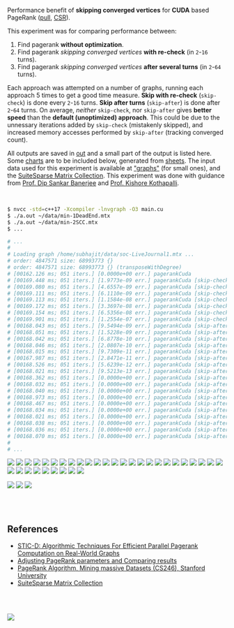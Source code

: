 Performance benefit of **skipping converged vertices** for **CUDA** based
PageRank ([pull], [CSR]).

This experiment was for comparing performance between:
1. Find pagerank **without optimization**.
2. Find pagerank *skipping converged vertices* **with re-check** (in `2`-`16` turns).
3. Find pagerank *skipping converged vertices* **after several turns** (in `2`-`64` turns).

Each approach was attempted on a number of graphs, running each approach 5
times to get a good time measure. **Skip with re-check** (`skip-check`) is
done every `2`-`16` turns. **Skip after turns** (`skip-after`) is done after
`2`-`64` turns. On average, *neither* `skip-check`, nor `skip-after` gives
**better speed** than the **default (unoptimized) approach**. This could be
due to the unnessary iterations added by `skip-check` (mistakenly skipped),
and increased memory accesses performed by `skip-after` (tracking converged
count).

All outputs are saved in [out](out/) and a small part of the output is listed
here. Some [charts] are to be included below, generated from [sheets]. The input
data used for this experiment is available at ["graphs"] (for small ones), and
the [SuiteSparse Matrix Collection]. This experiment was done with guidance
from [Prof. Dip Sankar Banerjee] and [Prof. Kishore Kothapalli].


<br>

```bash
$ nvcc -std=c++17 -Xcompiler -lnvgraph -O3 main.cu
$ ./a.out ~/data/min-1DeadEnd.mtx
$ ./a.out ~/data/min-2SCC.mtx
$ ...

# ...
#
# Loading graph /home/subhajit/data/soc-LiveJournal1.mtx ...
# order: 4847571 size: 68993773 {}
# order: 4847571 size: 68993773 {} (transposeWithDegree)
# [00162.126 ms; 051 iters.] [0.0000e+00 err.] pagerankCuda
# [00169.448 ms; 051 iters.] [1.9773e-09 err.] pagerankCuda [skip-check=2]
# [00169.080 ms; 051 iters.] [4.6557e-09 err.] pagerankCuda [skip-check=3]
# [00169.111 ms; 051 iters.] [6.1110e-09 err.] pagerankCuda [skip-check=4]
# [00169.113 ms; 051 iters.] [1.1584e-08 err.] pagerankCuda [skip-check=6]
# [00169.172 ms; 051 iters.] [3.3697e-08 err.] pagerankCuda [skip-check=8]
# [00169.154 ms; 051 iters.] [6.5356e-08 err.] pagerankCuda [skip-check=11]
# [00169.901 ms; 051 iters.] [1.2554e-07 err.] pagerankCuda [skip-check=14]
# [00168.043 ms; 051 iters.] [9.5494e-09 err.] pagerankCuda [skip-after=2]
# [00168.051 ms; 051 iters.] [1.5228e-09 err.] pagerankCuda [skip-after=3]
# [00168.042 ms; 051 iters.] [6.8778e-10 err.] pagerankCuda [skip-after=4]
# [00168.046 ms; 051 iters.] [2.0807e-10 err.] pagerankCuda [skip-after=6]
# [00168.015 ms; 051 iters.] [9.7309e-11 err.] pagerankCuda [skip-after=8]
# [00167.987 ms; 051 iters.] [2.8471e-11 err.] pagerankCuda [skip-after=11]
# [00168.526 ms; 051 iters.] [5.6239e-12 err.] pagerankCuda [skip-after=14]
# [00168.021 ms; 051 iters.] [9.5213e-13 err.] pagerankCuda [skip-after=17]
# [00168.362 ms; 051 iters.] [0.0000e+00 err.] pagerankCuda [skip-after=21]
# [00168.032 ms; 051 iters.] [0.0000e+00 err.] pagerankCuda [skip-after=25]
# [00168.040 ms; 051 iters.] [0.0000e+00 err.] pagerankCuda [skip-after=29]
# [00168.973 ms; 051 iters.] [0.0000e+00 err.] pagerankCuda [skip-after=33]
# [00168.467 ms; 051 iters.] [0.0000e+00 err.] pagerankCuda [skip-after=38]
# [00168.034 ms; 051 iters.] [0.0000e+00 err.] pagerankCuda [skip-after=43]
# [00168.021 ms; 051 iters.] [0.0000e+00 err.] pagerankCuda [skip-after=48]
# [00168.038 ms; 051 iters.] [0.0000e+00 err.] pagerankCuda [skip-after=53]
# [00168.036 ms; 051 iters.] [0.0000e+00 err.] pagerankCuda [skip-after=58]
# [00168.070 ms; 051 iters.] [0.0000e+00 err.] pagerankCuda [skip-after=63]
#
# ...
```

[![](https://i.imgur.com/M0oVGr4.png)][sheetp]
[![](https://i.imgur.com/VnL7OqQ.png)][sheetp]
[![](https://i.imgur.com/Nlu7uGc.png)][sheetp]
[![](https://i.imgur.com/svOiSox.png)][sheetp]
[![](https://i.imgur.com/7rFFtve.png)][sheetp]
[![](https://i.imgur.com/heoESwj.png)][sheetp]
[![](https://i.imgur.com/VNH19GP.png)][sheetp]
[![](https://i.imgur.com/fTQDX96.png)][sheetp]
[![](https://i.imgur.com/ly9pvtW.png)][sheetp]
[![](https://i.imgur.com/7vULjni.png)][sheetp]
[![](https://i.imgur.com/H68ewoE.png)][sheetp]
[![](https://i.imgur.com/59SNFZy.png)][sheetp]
[![](https://i.imgur.com/Xx6YRDL.png)][sheetp]
[![](https://i.imgur.com/js2BmD3.png)][sheetp]
[![](https://i.imgur.com/MTbWHqZ.png)][sheetp]
[![](https://i.imgur.com/EfoHAEG.png)][sheetp]
[![](https://i.imgur.com/tTnKQqR.png)][sheetp]
[![](https://i.imgur.com/Ix3JQxN.png)][sheetp]
[![](https://i.imgur.com/k41RlG8.png)][sheetp]
[![](https://i.imgur.com/KfGyokd.png)][sheetp]
[![](https://i.imgur.com/HLtW60o.png)][sheetp]
[![](https://i.imgur.com/ugsQGm2.png)][sheetp]
[![](https://i.imgur.com/lHnZwUD.png)][sheetp]
[![](https://i.imgur.com/2RFrqbC.png)][sheetp]
[![](https://i.imgur.com/njcyp8L.png)][sheetp]
[![](https://i.imgur.com/U8uIH10.png)][sheetp]
[![](https://i.imgur.com/fLufmYV.png)][sheetp]
[![](https://i.imgur.com/NeNcpSy.png)][sheetp]
[![](https://i.imgur.com/BLtWtUv.png)][sheetp]
[![](https://i.imgur.com/gdkQ7d6.png)][sheetp]
[![](https://i.imgur.com/ENsz3a8.png)][sheetp]
[![](https://i.imgur.com/UgEAvHh.png)][sheetp]
[![](https://i.imgur.com/CvHzpcr.png)][sheetp]
[![](https://i.imgur.com/1YhimVf.png)][sheetp]

[![](https://i.imgur.com/Hzk0X81.png)][sheetp]
[![](https://i.imgur.com/pxz5RVh.png)][sheetp]
[![](https://i.imgur.com/Mu0BRHm.png)][sheetp]

<br>
<br>


## References

- [STIC-D: Algorithmic Techniques For Efficient Parallel Pagerank Computation on Real-World Graphs](https://gist.github.com/wolfram77/bb09968cc0e592583c4b180243697d5a)
- [Adjusting PageRank parameters and Comparing results](https://arxiv.org/abs/2108.02997)
- [PageRank Algorithm, Mining massive Datasets (CS246), Stanford University](https://www.youtube.com/watch?v=ke9g8hB0MEo)
- [SuiteSparse Matrix Collection]

<br>
<br>

[![](https://i.imgur.com/KExwVG1.jpg)](https://www.youtube.com/watch?v=A7TKQKAFIi4)

[Prof. Dip Sankar Banerjee]: https://sites.google.com/site/dipsankarban/
[Prof. Kishore Kothapalli]: https://www.iiit.ac.in/people/faculty/kkishore/
[SuiteSparse Matrix Collection]: https://sparse.tamu.edu
["graphs"]: https://github.com/puzzlef/graphs
[pull]: https://github.com/puzzlef/pagerank-push-vs-pull
[CSR]: https://github.com/puzzlef/pagerank-class-vs-csr
[charts]: https://photos.app.goo.gl/XtYLSiBuqjhupFM89
[sheets]: https://docs.google.com/spreadsheets/d/1MtKJ-2d09RttSbxDeZUz1VnZmZSktmH8moSl_8EZXYE/edit?usp=sharing
[sheetp]: https://docs.google.com/spreadsheets/d/e/2PACX-1vRaKnHS2Cg2-Vq15eIwhwMjguNhH3FPSNaQjw28V7NwRC-qGERn4Srcdo9hoDBL3QeWodlH5zku4cCo/pubhtml
